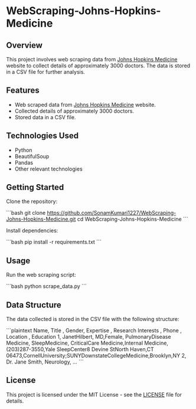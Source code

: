 # WebScraping-Johns-Hopkins-Medicine

## Overview

This project involves web scraping data from [Johns Hopkins Medicine](https://www.hopkinsmedicine.org/) website to collect details of approximately 3000 doctors. The data is stored in a CSV file for further analysis.

## Features

- Web scraped data from [Johns Hopkins Medicine](https://www.hopkinsmedicine.org/) website.
- Collected details of approximately 3000 doctors.
- Stored data in a CSV file.

## Technologies Used

- Python
- BeautifulSoup
- Pandas
- Other relevant technologies

## Getting Started

Clone the repository:

\`\`\`bash
git clone https://github.com/SonamKumari1227/WebScraping-Johns-Hopkins-Medicine.git
cd WebScraping-Johns-Hopkins-Medicine
\`\`\`

Install dependencies:

\`\`\`bash
pip install -r requirements.txt
\`\`\`

## Usage

Run the web scraping script:

\`\`\`bash
python scrape_data.py
\`\`\`

## Data Structure

The data collected is stored in the CSV file with the following structure:

\`\`\`plaintext
Name, Title , Gender, Expertise , Research Interests , Phone , Location , Education 
1, JanetHilbert, MD,Female, PulmonaryDisease Medicine, SleepMedicine, CriticalCare Medicine,Internal Medicine,(203)287-3550,Yale SleepCenter8 Devine StNorth Haven,CT 06473,CornellUniversity;SUNYDownstateCollegeMedicine,Brooklyn,NY
2, Dr. Jane Smith, Neurology, ...
\`\`\`

## License

This project is licensed under the MIT License - see the [LICENSE](LICENSE) file for details.






